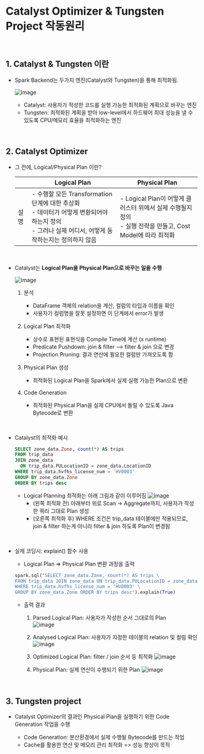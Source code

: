 # Catalyst Optimizer & Tungsten Project 작동원리

<br/>

## 1. Catalyst & Tungsten 이란

* Spark Backend는 두가지 엔진(Catalyst와 Tungsten)을 통해 최적화됨.

  ![image](https://github.com/SKR-DataScience/Realtime_Data_Processing/assets/55543156/12f1f23f-78ec-47cb-93a3-c78cb11f64a9)

  - Catalyst: 사용자가 작성한 코드를 실행 가능한 최적화된 계획으로 바꾸는 엔진
  - Tungsten: 최적화된 계획을 받아 low-level에서 하드웨어 최대 성능을 낼 수 있도록 CPU/메모리 효율을 최적화하는 엔진

<br/>

## 2. Catalyst Optimizer

* 그 전에, Logical/Physical Plan 이란?

  ||<center>Logical Plan</center>|<center>Physical Plan</center>|
  |:---|:---|:---|
  |설명|- 수행할 모든 Transformation 단계에 대한 추상화 <br/> - 데이터가 어떻게 변환되어야 하는지 정의 <br/> - 그러나 실제 어디서, 어떻게 동작하는지는 정의하지 않음  | - Logical Plan이 어떻게 클러스터 위에서 실제 수행될지 정의 <br/> - 실행 전략을 만들고, Cost Model에 따라 최적화 |

<br/>

* Catalyst는 **Logical Plan을 Physical Plan으로 바꾸는 일을 수행**

  ![image](https://github.com/SKR-DataScience/Realtime_Data_Processing/assets/55543156/122e5039-4aae-4553-9607-c9db68b819cc)

  1) 분석
      - DataFrame 객체의 relation을 계산, 컬럼의 타입과 이름을 확인
      - 사용자가 컬럼명을 잘못 설정하면 이 단계에서 error가 발생

  2) Logical Plan 최적화
      - 상수로 표현된 표현식을 Compile Time에 계산 (x runtime)
      - Predicate Pushdown: join & filter --> filter & join 으로 변경
      - Projection Pruning: 결과 연산에 필요한 컬럼만 가져오도록 함

  3) Physical Plan 생성
      - 최적화된 Logical Plan을 Spark에서 실제 실행 가능한 Plan으로 변환

  4) Code Generation
      - 최적화된 Physical Plan을 실제 CPU에서 돌릴 수 있도록 Java Bytecode로 변환

<br/>

* Catalyst의 최적화 예시

  ```SQL
  SELECT zone_data.Zone, count(*) AS trips
  FROM trip_data
  JOIN zone_data
    ON trip_data.PULocationID = zone_data.LocationID
  WHERE trip_data.hvfhs_license_num = 'HV0003'
  GROUP BY zone_data.Zone
  ORDER BY trips desc
  ```
  
  - Logical Planning 최적화는 아래 그림과 같이 이루어짐
    ![image](https://github.com/SKR-DataScience/Realtime_Data_Processing/assets/55543156/5c0c0a61-ab3f-44dc-96ab-e6753acfb5c8)
      - (왼쪽 최적화 전) 아래부터 위로 Scan -> Aggregate까지, 사용자가 작성한 쿼리 그대로 Plan 생성
      - (오른쪽 최적화 후) WHERE 조건은 trip_data 테이블에만 적용되므로, join & filter 하는게 아니라 filter & join 하도록 Plan이 변경됨

<br/>

* 실제 코딩시: explain() 함수 사용
  - Logical Plan => Physical Plan 변환 과정을 출력


  ```Python
  spark.sql("SELECT zone_data.Zone, count(*) AS trips \
  FROM trip_data JOIN zone_data ON trip_data.PULocationID = zone_data.LocationID \
  WHERE trip_data.hvfhs_license_num = 'HV0003' \
  GROUP BY zone_data.Zone ORDER BY trips desc").explain(True)
  ```
  
  - 출력 결과
    1) Parsed Logical Plan: 사용자가 작성한 순서 그대로의 Plan   
      ![image](https://github.com/SKR-DataScience/Realtime_Data_Processing/assets/55543156/8f0dc8ad-d5e9-4df0-966c-a9c68c55b53c)

    2) Analysed Logical Plan: 사용자가 지정한 테이블의 relation 및 컬럼 확인
      ![image](https://github.com/SKR-DataScience/Realtime_Data_Processing/assets/55543156/baf9ae53-eb6b-449e-883f-9516d6e70cac)

    3) Optimized Logical Plan: filter / join 순서 등 최적화
      ![image](https://github.com/SKR-DataScience/Realtime_Data_Processing/assets/55543156/46ced6a2-4fab-4710-91de-552c16c28fd4)

    4) Physical Plan: 실제 연산이 수행되기 위한 Plan
      ![image](https://github.com/SKR-DataScience/Realtime_Data_Processing/assets/55543156/49af6d90-80db-4fdd-aabc-5905d7d3c56e)

<br/>

## 3. Tungsten project

* Catalyst Optimizer의 결과인 Physical Plan을 실행하기 위한 Code Generation 작업을 수행

  - Code Generation: 분산환경에서 실제 수행될 Bytecode를 만드는 작업
  - Cache를 활용한 연산 및 메모리 관리 최적화 => 성능 향상이 목적

